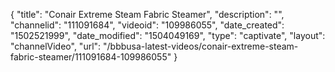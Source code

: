 {
    "title": "Conair Extreme Steam Fabric Steamer",
    "description": "",
    "channelid": "111091684",
    "videoid": "109986055",
    "date_created": "1502521999",
    "date_modified": "1504049169",
    "type": "captivate",
    "layout": "channelVideo",
    "url": "\/bbbusa-latest-videos\/conair-extreme-steam-fabric-steamer\/111091684-109986055"
}